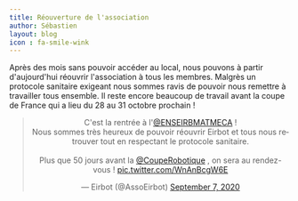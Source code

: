 ```yaml
---
title: Réouverture de l'association
author: Sébastien
layout: blog
icon : fa-smile-wink
---
```


Après des mois sans pouvoir accéder au local, nous pouvons à partir
d'aujourd'hui réouvrir l'association à tous les membres. 
Malgrès un protocole sanitaire exigeant nous sommes ravis de pouvoir nous
remettre à travailler tous ensemble. 
Il reste encore beaucoup de travail avant la coupe de France qui a lieu du 28 au
31 octobre prochain !

<center>
<blockquote class="twitter-tweet"><p lang="fr" dir="ltr">C&#39;est la rentrée à l&#39;<a href="https://twitter.com/ENSEIRBMATMECA?ref_src=twsrc%5Etfw">@ENSEIRBMATMECA</a> !<br>Nous sommes très heureux de pouvoir réouvrir Eirbot et tous nous retrouver tout en respectant le protocole sanitaire.<br><br>Plus que 50 jours avant la <a href="https://twitter.com/CoupeRobotique?ref_src=twsrc%5Etfw">@CoupeRobotique</a> , on sera au rendez-vous ! <a href="https://t.co/WnAnBcgW6E">pic.twitter.com/WnAnBcgW6E</a></p>&mdash; Eirbot (@AssoEirbot) <a href="https://twitter.com/AssoEirbot/status/1302933139334090753?ref_src=twsrc%5Etfw">September 7, 2020</a></blockquote></center> <script async src="https://platform.twitter.com/widgets.js" charset="utf-8"></script>
